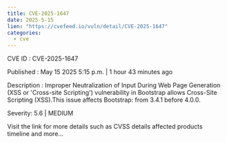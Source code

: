 ```yaml
---
title: CVE-2025-1647
date: 2025-5-15
lien: "https://cvefeed.io/vuln/detail/CVE-2025-1647"
categories:
  - cve
---
```


CVE ID : CVE-2025-1647

Published :  May 15
2025
5:15 p.m. | 1 hour
43 minutes ago

Description : Improper Neutralization of Input During Web Page Generation (XSS or 'Cross-site Scripting') vulnerability in Bootstrap allows Cross-Site Scripting (XSS).This issue affects Bootstrap: from 3.4.1 before 4.0.0.

Severity: 5.6 | MEDIUM

Visit the link for more details
such as CVSS details
affected products
timeline
and more...
